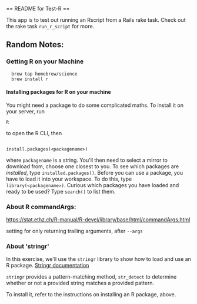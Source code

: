 == README for Test-R ==

This app is to test out running an Rscript from a Rails rake task. Check out the rake task `run_r_script` for more.

## Random Notes:

### Getting R on your Machine

```
  brew tap homebrew/science
  brew install r
```

#### Installing packages for R on your machine
You might need a package to do some complicated maths. To install it on your server, run

```
R
```
to open the R CLI, then
```

install.packages(<packagename>)
```

where `packagename` is a string. You'll then need to select a mirror to download from, choose one closest to you. To see which packages are _installed_, type `installed.packages()`. Before you can use a package, you have to load it into your workspace. To do this, type `library(<packagename>)`. Curious which packages you have loaded and ready to be used? Type `search()` to list them.



### About R commandArgs:
 https://stat.ethz.ch/R-manual/R-devel/library/base/html/commandArgs.html

 setting for only returning trailing arguments, after `--args`


### About 'stringr'
In this exercise, we'll use the `stringr` library to show how to load and use an R package.
[Stringr documentation](https://journal.r-project.org/archive/2010-2/RJournal_2010-2_Wickham.pdf)

`stringr` provides a pattern-matching method, `str_detect` to determine whether or not a provided string matches a provided pattern.

To install it, refer to the instructions on installing an R package, above.
